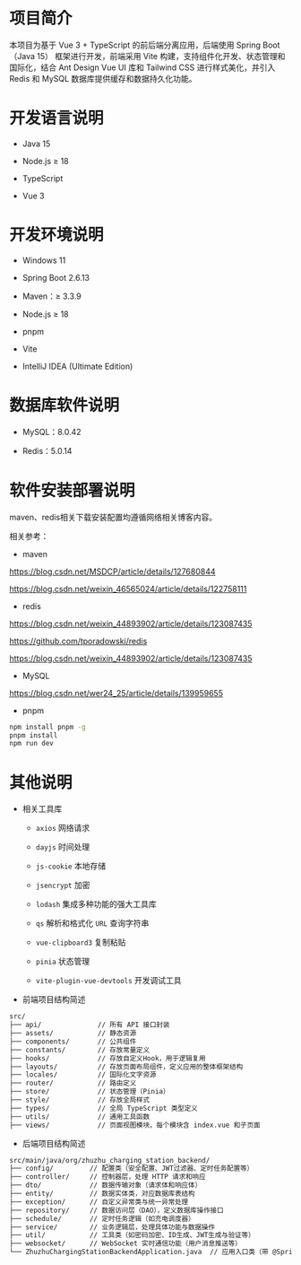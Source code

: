 # 项目简介

本项目为基于 Vue 3 + TypeScript 的前后端分离应用，后端使用 Spring Boot（Java 15） 框架进行开发，前端采用 Vite 构建，支持组件化开发、状态管理和国际化，结合 Ant Design Vue UI 库和 Tailwind CSS 进行样式美化，并引入 Redis 和 MySQL 数据库提供缓存和数据持久化功能。

# 开发语言说明

- Java 15

- Node.js ≥ 18

- TypeScript

- Vue 3

# 开发环境说明

- Windows 11

- Spring Boot 2.6.13

- Maven：≥ 3.3.9

- Node.js ≥ 18

- pnpm

- Vite

- IntelliJ IDEA (Ultimate Edition)

# 数据库软件说明

- MySQL：8.0.42

- Redis：5.0.14

# 软件安装部署说明

maven、redis相关下载安装配置均遵循网络相关博客内容。

相关参考：

- maven

https://blog.csdn.net/MSDCP/article/details/127680844

https://blog.csdn.net/weixin_46565024/article/details/122758111

- redis

https://blog.csdn.net/weixin_44893902/article/details/123087435

https://github.com/tporadowski/redis

https://blog.csdn.net/weixin_44893902/article/details/123087435

- MySQL

https://blog.csdn.net/wer24_25/article/details/139959655

- pnpm

```bash
npm install pnpm -g
pnpm install
npm run dev
```

# 其他说明

- 相关工具库

  - `axios` 网络请求

  - `dayjs` 时间处理

  - `js-cookie` 本地存储

  - `jsencrypt` 加密

  - `lodash` 集成多种功能的强大工具库

  - `qs` 解析和格式化 `URL` 查询字符串

  - `vue-clipboard3` 复制粘贴

  - `pinia` 状态管理

  - `vite-plugin-vue-devtools` 开发调试工具

- 前端项目结构简述

```bash
src/
├── api/              // 所有 API 接口封装
├── assets/           // 静态资源
├── components/       // 公共组件
├── constants/        // 存放常量定义
├── hooks/            // 存放自定义Hook，用于逻辑复用
├── layouts/          // 存放页面布局组件，定义应用的整体框架结构
├── locales/          // 国际化文字资源
├── router/           // 路由定义
├── store/            // 状态管理（Pinia）
├── style/            // 存放全局样式
├── types/            // 全局 TypeScript 类型定义
├── utils/            // 通用工具函数
├── views/            // 页面视图模块，每个模块含 index.vue 和子页面
```

- 后端项目结构简述

```bash
src/main/java/org/zhuzhu_charging_station_backend/
├── config/         // 配置类（安全配置、JWT过滤器、定时任务配置等）
├── controller/     // 控制器层，处理 HTTP 请求和响应
├── dto/            // 数据传输对象（请求体和响应体）
├── entity/         // 数据实体类，对应数据库表结构
├── exception/      // 自定义异常类与统一异常处理
├── repository/     // 数据访问层（DAO），定义数据库操作接口
├── schedule/       // 定时任务逻辑（如充电调度器）
├── service/        // 业务逻辑层，处理具体功能与数据操作
├── util/           // 工具类（如密码加密、ID生成、JWT生成与验证等）
├── websocket/      // WebSocket 实时通信功能（用户消息推送等）
└── ZhuzhuChargingStationBackendApplication.java  // 应用入口类（带 @SpringBootApplication 注解）
```